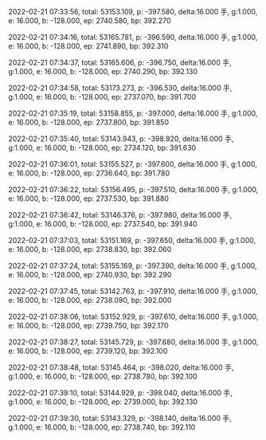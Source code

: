 2022-02-21 07:33:56, total: 53153.109, p: -397.580, delta:16.000 手, g:1.000, e: 16.000, b: -128.000, ep: 2740.580, bp: 392.270

2022-02-21 07:34:16, total: 53165.781, p: -396.590, delta:16.000 手, g:1.000, e: 16.000, b: -128.000, ep: 2741.890, bp: 392.310

2022-02-21 07:34:37, total: 53165.606, p: -396.750, delta:16.000 手, g:1.000, e: 16.000, b: -128.000, ep: 2740.290, bp: 392.130

2022-02-21 07:34:58, total: 53173.273, p: -396.530, delta:16.000 手, g:1.000, e: 16.000, b: -128.000, ep: 2737.070, bp: 391.700

2022-02-21 07:35:19, total: 53158.855, p: -397.000, delta:16.000 手, g:1.000, e: 16.000, b: -128.000, ep: 2737.800, bp: 391.850

2022-02-21 07:35:40, total: 53143.943, p: -398.920, delta:16.000 手, g:1.000, e: 16.000, b: -128.000, ep: 2734.120, bp: 391.630

2022-02-21 07:36:01, total: 53155.527, p: -397.600, delta:16.000 手, g:1.000, e: 16.000, b: -128.000, ep: 2736.640, bp: 391.780

2022-02-21 07:36:22, total: 53156.495, p: -397.510, delta:16.000 手, g:1.000, e: 16.000, b: -128.000, ep: 2737.530, bp: 391.880

2022-02-21 07:36:42, total: 53146.376, p: -397.980, delta:16.000 手, g:1.000, e: 16.000, b: -128.000, ep: 2737.540, bp: 391.940

2022-02-21 07:37:03, total: 53151.169, p: -397.650, delta:16.000 手, g:1.000, e: 16.000, b: -128.000, ep: 2738.830, bp: 392.060

2022-02-21 07:37:24, total: 53155.169, p: -397.390, delta:16.000 手, g:1.000, e: 16.000, b: -128.000, ep: 2740.930, bp: 392.290

2022-02-21 07:37:45, total: 53142.763, p: -397.910, delta:16.000 手, g:1.000, e: 16.000, b: -128.000, ep: 2738.090, bp: 392.000

2022-02-21 07:38:06, total: 53152.929, p: -397.610, delta:16.000 手, g:1.000, e: 16.000, b: -128.000, ep: 2739.750, bp: 392.170

2022-02-21 07:38:27, total: 53145.729, p: -397.680, delta:16.000 手, g:1.000, e: 16.000, b: -128.000, ep: 2739.120, bp: 392.100

2022-02-21 07:38:48, total: 53145.464, p: -398.020, delta:16.000 手, g:1.000, e: 16.000, b: -128.000, ep: 2738.780, bp: 392.100

2022-02-21 07:39:10, total: 53144.929, p: -398.040, delta:16.000 手, g:1.000, e: 16.000, b: -128.000, ep: 2739.000, bp: 392.130

2022-02-21 07:39:30, total: 53143.329, p: -398.140, delta:16.000 手, g:1.000, e: 16.000, b: -128.000, ep: 2738.740, bp: 392.110